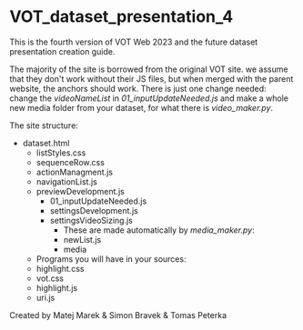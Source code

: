 # VOT_dataset_presentation_4
This is the fourth version of VOT Web 2023 and the future dataset presentation creation guide.

The majority of the site is borrowed from the original VOT site. we assume that they don't work without their JS files, but when merged with the parent
website, the anchors should work. There is just one change needed: change the <i>videoNameList</i> in <i>01_inputUpdateNeeded.js</i> and make a whole new media folder from your dataset, for what there is <i>video_maker.py</i>.

The site structure:
* dataset.html
  * listStyles.css
  * sequenceRow.css
  * actionManagment.js
  * navigationList.js
  * previewDevelopment.js
    * 01_inputUpdateNeeded.js
    * settingsDevelopment.js
    * settingsVideoSizing.js
       * These are made automatically by <i>media_maker.py</i>:
       * newList.js
       *  media
  * Programs you will have in your sources: 
  * highlight.css
  * vot.css
  * highlight.js
  * uri.js

Created by Matej Marek & Simon Bravek & Tomas Peterka
